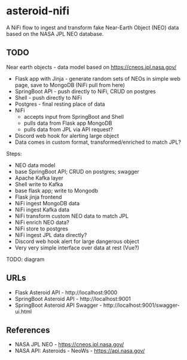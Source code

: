 # asteroid-nifi

A NiFi flow to ingest and transform fake Near-Earth Object (NEO) data based on the NASA JPL NEO database.

## TODO

Near earth objects - data model based on https://cneos.jpl.nasa.gov/

- Flask app with Jinja - generate random sets of NEOs in simple web page, save to MongoDB (NiFi pull from here)
- SpringBoot API - push directly to NiFi, CRUD on postgres
- Shell - push directly to NiFi
- Postgres - final resting place of data
- NiFi 
  - accepts input from SpringBoot and Shell
  - pulls data from Flask app MongoDB
  - pulls data from JPL via API request?
- Discord web hook for alerting large object
- Data comes in custom format, transformed/enriched to match JPL?

Steps:

- NEO data model
- base SpringBoot API; CRUD on postgres; swagger
- Apache Kafka layer
- Shell write to Kafka
- base flask app; write to Mongodb
- Flask jinja frontend
- NiFi ingest MongoDB data
- NiFi ingest Kafka data
- NiFi transform custom NEO data to match JPL
- NiFi enrich NEO data?
- NiFi store to postgres
- NiFi ingest JPL data directly?
- Discord web hook alert for large dangerous object
- Very very simple interface over data at rest (Vue?)

TODO: diagram

## URLs

- Flask Asteroid API - http://localhost:9000
- SpringBoot Asteroid API - http://localhost:9001
- SpringBoot Asteroid API Swagger - http://localhost:9001/swagger-ui.html

## References

- NASA JPL NEO - https://cneos.jpl.nasa.gov/
- NASA API: Asteroids - NeoWs - https://api.nasa.gov/
